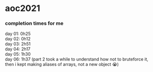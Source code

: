# aoc2021  
### completion times for me  
day 01: 0h25  
day 02: 0h12   
day 03: 2h51    
day 04: 2h17   
day 05: 1h30  
day 06: 1h37  (part 2 took a while to understand how not to bruteforce it, then i kept making aliases of arrays, not a new object 😭)
